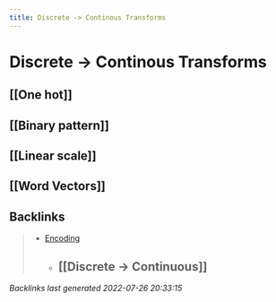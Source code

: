 ```yaml
---
title: Discrete -> Continous Transforms
---
```


# Discrete -> Continous Transforms

## [[One hot]]

## [[Binary pattern]]

## [[Linear scale]]

## [[Word Vectors]]


































































































## Backlinks

> - [Encoding](Encodings.md)
>   - ## [[Discrete -> Continuous]]

_Backlinks last generated 2022-07-26 20:33:15_
